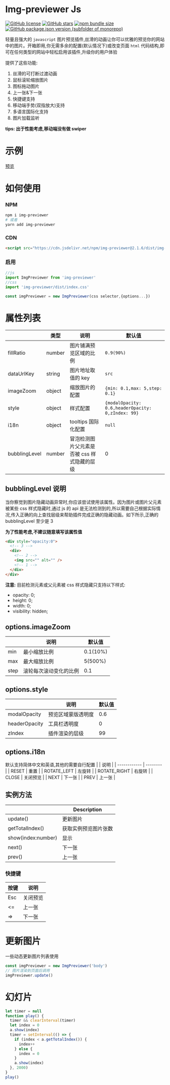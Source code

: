 # Img-previewer Js

[![GitHub license](https://img.shields.io/github/license/yue1123/img-previewer?style=flat-square)](https://github.com/yue1123/img-previewer/blob/main/LICENSE)
[![GitHub stars](https://img.shields.io/github/stars/yue1123/img-previewer?style=flat-square)](https://github.com/yue1123/img-previewer/stargazers)
<a href="https://www.npmjs.com/package/img-previewer">
<img src="https://img.shields.io/bundlephobia/minzip/img-previewer?color=%234ec820&style=flat-square" alt="npm bundle size">
</a>
<a href="https://github.com/yue1123/img-previewer/releases">
<img src="https://img.shields.io/github/package-json/v/yue1123/img-previewer?color=f90&style=flat-square" alt="GitHub package.json version (subfolder of monorepo)">
</a>

轻量且强大的 `javascript` 图片预览插件,丝滑的动画让你可以优雅的预览你的网站中的图片。开箱即用,你无需多余的配置(默认情况下)或改变页面 `html` 代码结构,即可在任何类型的网站中轻松启用该插件,升级你的用户体验

提供了这些功能:

1. 丝滑的可打断过渡动画
2. 鼠标滚轮缩放图片
3. 图标拖动图片
4. 上一张&下一张
5. 快捷键支持
6. 移动端手势(双指放大)支持
7. 多语言国际化支持
8. 图片加载监听

**tips: 出于性能考虑,移动端没有做 swiper**

# 示例

[预览](https://yue1123.github.io/img-previewer/demo/)

# 如何使用

### NPM

```bash
npm i img-previewer
# 或者
yarn add img-previewer
```

### CDN

```html
<script src="https://cdn.jsdelivr.net/npm/img-previewer@2.1.6/dist/img-previewer.min.js"></script>
```

### 启用

```js
//js
import ImgPreviewer from 'img-previewer'
//css
import 'img-previewer/dist/index.css'

const imgPreviewer = new ImgPreviewer(css selector,{options...})
```

# 属性列表

|               | 类型   | 说明                                        | 默认值                                            |
| ------------- | ------ | ------------------------------------------- | ------------------------------------------------- |
| fillRatio     | number | 图片铺满预览区域的比例                      | `0.9(90%) `                                       |
| dataUrlKey    | string | 图片地址取值的 key                          | `src`                                             |
| imageZoom     | object | 缩放图片的配置                              | `{min: 0.1,max: 5,step: 0.1}`                     |
| style         | object | 样式配置                                    | `{modalOpacity: 0.6,headerOpacity: 0,zIndex: 99}` |
| i18n          | object | tooltips 国际化配置                         | `null  `                                          |
| bubblingLevel | number | 冒泡检测图片父元素是否被 css 样式隐藏的层级 | 0                                                 |

## bubblingLevel 说明

当你察觉到图片隐藏动画异常时,你应该尝试使用该属性。因为图片或图片父元素被某些 css 样式隐藏时,通过 js 的 api 是无法检测到的,所以需要自己根据实际情况,传入正确的向上查找层级来帮助插件完成正确的隐藏动画。如下所示,正确的 bubblingLevel 至少是 3

**为了性能考虑,不建议随意填写该属性值**

```html
<div style="opacity:0">
  <!-- 3 -->
  <div>
    <!-- 2 -->
    <img src="" alt="" />
    <!-- 1 -->
  </div>
</div>
```

**注意:**
目前检测元素或父元素被 css 样式隐藏只支持以下样式:

- opacity: 0;
- height: 0;
- width: 0;
- visibility: hidden;

## options.imageZoom

|      | 说明                   | 默认值   |
| ---- | ---------------------- | -------- |
| min  | 最小缩放比例           | 0.1(10%) |
| max  | 最大缩放比例           | 5(500%)  |
| step | 滚轮每次滚动变化的比例 | 0.1      |

## options.style

|               | 说明               | 默认值 |
| ------------- | ------------------ | ------ |
| modalOpacity  | 预览区域蒙版透明度 | 0.6    |
| headerOpacity | 工具栏透明度       | 0      |
| zIndex        | 插件渲染的层级     | 99     |

## options.i18n

默认支持简体中文和英语,其他的需要自行配置
| | 说明 |
| ------------ | -------- |
| RESET | 重置 |
| ROTATE_LEFT | 左旋转 |
| ROTATE_RIGHT | 右旋转 |
| CLOSE | 关闭预览 |
| NEXT | 下一张 |
| PREV | 上一张 |

## 实例方法

|                    | Description          |
| ------------------ | -------------------- |
| update()           | 更新图片             |
| getTotalIndex()    | 获取实例预览图片张数 |
| show(index:number) | 显示                 |
| next()             | 下一张               |
| prev()             | 上一张               |

### 快捷键

| 按键 | 说明     |
| ---- | -------- |
| Esc  | 关闭预览 |
| <=   | 上一张   |
| =>   | 下一张   |

# 更新图片

一些动态更新图片列表使用

```js
const imgPreviewer = new ImgPreviewer('body')
// 图片渲染到页面后调用
imgPreviewer.update()
```

# 幻灯片

```js
let timer = null
function play() {
  timer && clearInterval(timer)
  let index = 0
  a.show(index)
  timer = setInterval(() => {
    if (index < a.getTotalIndex()) {
      index++
    } else {
      index = 0
    }
    a.show(index)
  }, 2000)
}
play()
```
